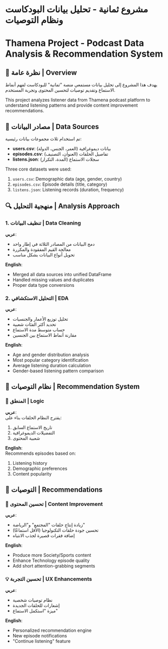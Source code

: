 # مشروع ثمانية - تحليل بيانات البودكاست ونظام التوصيات  
# Thamena Project - Podcast Data Analysis & Recommendation System

 ## 📌 نظرة عامة | Overview
 
يهدف هذا المشروع إلى تحليل بيانات مستمعي منصة "ثمانية" للبودكاست لفهم أنماط الاستماع وتقديم توصيات لتحسين المحتوى وتجربة المستخدم.

This project analyzes listener data from Thamena podcast platform to understand listening patterns and provide content improvement recommendations.

## 📂 مصادر البيانات | Data Sources
تم استخدام ثلاث مجموعات بيانات رئيسية:
- **users.csv**: بيانات ديموغرافية (العمر، الجنس، الدولة)
- **episodes.csv**: تفاصيل الحلقات (العنوان، التصنيف)
- **listens.json**: سجلات الاستماع (المدة، التكرار)

Three core datasets were used:
1. `users.csv`: Demographic data (age, gender, country)
2. `episodes.csv`: Episode details (title, category)  
3. `listens.json`: Listening records (duration, frequency)

## 🔍 منهجية التحليل | Analysis Approach

### 1. تنظيف البيانات | Data Cleaning
**عربي**:  
- دمج البيانات من المصادر الثلاثة في إطار واحد
- معالجة القيم المفقودة والمكررة
- تحويل أنواع البيانات بشكل مناسب

**English**:  
- Merged all data sources into unified DataFrame
- Handled missing values and duplicates
- Proper data type conversions

### 2. التحليل الاستكشافي | EDA
**عربي**:  
- تحليل توزيع الأعمار والجنسيات
- تحديد أكثر الفئات شعبية
- حساب متوسط مدة الاستماع
- مقارنة أنماط الاستماع بين الجنسين

**English**:  
- Age and gender distribution analysis
- Most popular category identification  
- Average listening duration calculation
- Gender-based listening pattern comparison



## 🚀 نظام التوصيات | Recommendation System

### 📌 المنطق | Logic
**عربي**:  
يقترح النظام الحلقات بناء على:
1. تاريخ الاستماع السابق
2. التفضيلات الديموغرافية
3. شعبية المحتوى

**English**:  
Recommends episodes based on:
1. Listening history
2. Demographic preferences  
3. Content popularity

## 📝 التوصيات | Recommendations

### 🎤 تحسين المحتوى | Content Improvement
**عربي**:  
- زيادة إنتاج حلقات "المجتمع" و"الرياضة"
- تحسين جودة حلقات التكنولوجيا (الأقل استماعًا)
- إضافة فقرات قصيرة لجذب الانتباه

**English**:  
- Produce more Society/Sports content  
- Enhance Technology episode quality
- Add short attention-grabbing segments

### 💡 تحسين التجربة | UX Enhancements
**عربي**:  
- نظام توصيات شخصية
- إشعارات للحلقات الجديدة
- ميزة "استكمل الاستماع"

**English**:  
- Personalized recommendation engine
- New episode notifications  
- "Continue listening" feature


